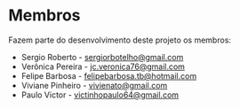 # Membros

Fazem parte do desenvolvimento deste projeto os membros:

* Sergio Roberto - <sergiorbotelho@gmail.com>
* Verônica Pereira - <jc.veronica76@gmail.com>
* Felipe Barbosa - <felipebarbosa.tb@hotmail.com>
* Viviane Pinheiro - <vivienato@gmail.com>
* Paulo Victor - <victinhopaulo64@gmail.com>
